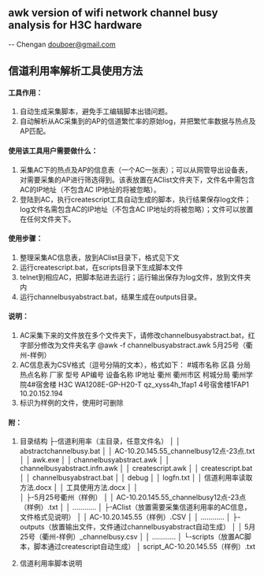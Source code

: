 
## awk version of wifi network channel busy analysis for H3C hardware
-- Chengan douboer@gmail.com

## 信道利用率解析工具使用方法

#### 工具作用：
1.	自动生成采集脚本，避免手工编辑脚本出错问题。
2.	自动解析从AC采集到的AP的信道繁忙率的原始log，并把繁忙率数据与热点及AP匹配。

#### 使用该工具用户需要做什么：
1.	采集AC下的热点及AP的信息表（一个AC一张表）；可以从网管导出设备表，对需要采集的AP进行筛选得到。该表放置在AClist文件夹下，文件名中需包含AC的IP地址（不包含AC IP地址的将被忽略）。
2.	登陆到AC，执行createscript工具自动生成的脚本，执行结果保存log文件；log文件名需包含AC的IP地址（不包含AC IP地址的将被忽略）；文件可以放置在任何文件夹下。

#### 使用步骤：
1.	整理采集AC信息表，放到AClist目录下，格式见下文
2.	运行createscript.bat，在scripts目录下生成脚本文件
3.	telnet到相应AC，把脚本贴进去运行；运行输出保存为log文件，放到文件夹内
4.	运行channelbusyabstract.bat，结果生成在outputs目录。

#### 说明：
1.	AC采集下来的文件放在多个文件夹下，请修改channelbusyabstract.bat，红字部分修改为文件夹名字
@awk -f channelbusyabstract.awk 5月25号（衢州-样例）
2.	AC信息表为CSV格式（逗号分隔的文本），格式如下：
#城市名称	区县	分局	热点名称	厂家	型号	AP编号	设备名称	IP地址
衢州	衢州市区	柯城分局	衢州学院4#宿舍楼	H3C	WA1208E-GP-H20-T	qz_xyss4h_1fap1	4号宿舍楼1FAP1	10.20.152.194
3.	标识为样例的文件，使用时可删除


#### 附：
1.	目录结构
├-信道利用率（主目录，任意文件名）
│  │  abstractchannelbusy.bat
│  │  AC-10.20.145.55_channelbusy12点-23点.txt
│  │  awk.exe
│  │  channelbusyabstract.awk
│  │  channelbusyabstract.infn.awk
│  │  createscript.awk
│  │  createscript.bat
│  │  channelbusyabstract.bat
│  │  debug
│  │  logfn.txt
│  │  信道利用率读取方法.docx
│  │  工具使用方法.docx
│  │  
│  ├-5月25号衢州（样例）
│  │      AC-10.20.145.55_channelbusy12点-23点（样例）.txt
│  │      …………
│  ├-AClist（放置需要采集信道利用率的AC信息，文件格式见说明）
│  │      AC-10.20.145.55（样例）.CSV
│  │      …………
│  ├-outputs（放置输出文件，文件通过channelbusyabstract自动生成）
│  │      5月25号（衢州-样例）_channelbusy.csv
│  │      …………
│  └-scripts（放置AC脚本，脚本通过createscript自动生成）
│          script_AC-10.20.145.55（样例）.txt

2.	信道利用率脚本说明

